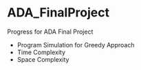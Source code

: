 # ADA_FinalProject
Progress for ADA Final Project
- Program Simulation for Greedy Approach
- Time Complexity
- Space Complexity
